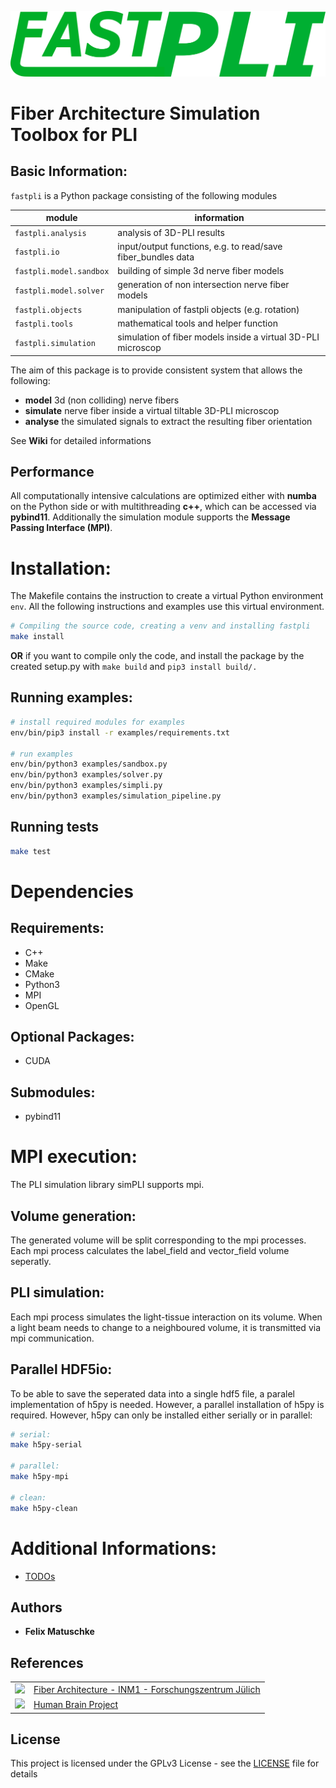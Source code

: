 <!-- 
________             ___________________________
___  __/_____ _________  /___  __ \__  /____  _/
__  /_ _  __ `/_  ___/  __/_  /_/ /_  /  __  /  
_  __/ / /_/ /_(__  )/ /_ _  ____/_  /____/ /   
/_/    \__,_/ /____/ \__/ /_/     /_____/___/    
-->
![](logo.png)

# Fiber Architecture Simulation Toolbox for PLI

## Basic Information:
`fastpli` is a Python package consisting of the following modules

| module                  | information                                                  |
| ----------------------- | ------------------------------------------------------------ |
| `fastpli.analysis`      | analysis of 3D-PLI results                                   |
| `fastpli.io`            | input/output functions, e.g. to read/save fiber_bundles data |
| `fastpli.model.sandbox` | building of simple 3d nerve fiber models                     |
| `fastpli.model.solver`  | generation of non intersection nerve fiber models            |
| `fastpli.objects`       | manipulation of fastpli objects (e.g. rotation)              |
| `fastpli.tools`         | mathematical tools and helper function                       |
| `fastpli.simulation`    | simulation of fiber models inside a virtual 3D-PLI microscop |

The aim of this package is to provide consistent system that allows the following: 
* **model** 3d (non colliding) nerve fibers
* **simulate** nerve fiber inside a virtual tiltable 3D-PLI microscop
* **analyse** the simulated signals to extract the resulting fiber orientation

See **Wiki** for detailed informations

## Performance
All computationally intensive calculations are optimized either with **numba** on the Python side or with multithreading **c++**, which can be accessed via **pybind11**. Additionally the simulation module supports the **Message Passing Interface (MPI)**.

# Installation:
The Makefile contains the instruction to create a virtual Python environment `env`. All the following instructions and examples use this virtual environment.

```sh
# Compiling the source code, creating a venv and installing fastpli
make install
```

**OR** if you want to compile only the code, and install the package by the created setup.py with `make build` and `pip3 install build/.`

## Running examples:

```sh
# install required modules for examples
env/bin/pip3 install -r examples/requirements.txt

# run examples
env/bin/python3 examples/sandbox.py
env/bin/python3 examples/solver.py
env/bin/python3 examples/simpli.py
env/bin/python3 examples/simulation_pipeline.py
```

## Running tests
```sh
make test
```

# Dependencies
## Requirements:
 - C++
 - Make
 - CMake
 - Python3
 - MPI
 - OpenGL

## Optional Packages:
 - CUDA

## Submodules:
 - pybind11

# MPI execution:
The PLI simulation library simPLI supports mpi.

## Volume generation:
The generated volume will be split corresponding to the mpi processes. Each mpi process calculates the label_field and vector_field volume seperatly.

## PLI simulation:
Each mpi process simulates the light-tissue interaction on its volume. When a light beam needs to change to a neighboured volume, it is transmitted via mpi communication.

## Parallel HDF5io:
To be able to save the seperated data into a single hdf5 file, a paralel implementation of h5py is needed. However, a parallel installation of h5py is required. However, h5py can only be installed either serially or in parallel:

```sh
# serial:
make h5py-serial

# parallel:
make h5py-mpi

# clean:
make h5py-clean
```

<!-- ## example:
```
# simpli supports mpi 
mpiexec -n 2 python3 examples/simpli_mpi.py
``` -->

# Additional Informations:
* [TODOs](TODO.md)

## Authors
* **Felix Matuschke**

## References
|                                                                                                                                                                                                                |                                                                                                                                                              |
| :------------------------------------------------------------------------------------------------------------------------------------------------------------------------------------------------------------: | ------------------------------------------------------------------------------------------------------------------------------------------------------------ |
| [![](https://www.fz-juelich.de/SharedDocs/Bilder/INM/INM-1/DE/PLI/PLI-GruppenLogo.png?__blob=thumbnail)](https://www.fz-juelich.de/inm/inm-1/EN/Forschung/Fibre%20Architecture/Fibre%20Architecture_node.html) | [Fiber Architecture - INM1 - Forschungszentrum Jülich](https://www.fz-juelich.de/inm/inm-1/EN/Forschung/Fibre%20Architecture/Fibre%20Architecture_node.html) |
|                                                 [![](https://sos-ch-dk-2.exo.io/public-website-production/img/HBP.png)](https://www.humanbrainproject.eu/en/)                                                  | [Human Brain Project](https://www.humanbrainproject.eu/en/)                                                                                                  |

## License
This project is licensed under the GPLv3 License - see the [LICENSE](LICENSE) file for details
